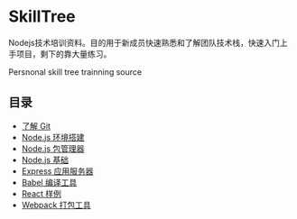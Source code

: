 # SkillTree

Nodejs技术培训资料。目的用于新成员快速熟悉和了解团队技术栈，快速入门上手项目，剩下的靠大量练习。

Persnonal skill tree trainning source

## 目录

- [了解 Git](https://github.com/timnity/SkillTree/blob/master/Git/Outline.md)
- [Node.js 环境搭建](https://github.com/timnity/SkillTree/blob/master/NodeInstall/Outline.md)
- [Node.js 包管理器](https://github.com/timnity/SkillTree/blob/master/NPM/Outline.md)
- [Node.js 基础](https://github.com/timnity/SkillTree/blob/master/NodeBase/Outline.md)
- [Express 应用服务器](https://github.com/timnity/SkillTree/blob/master/ExpressServer/Outline.md)
- [Babel 编译工具](https://github.com/timnity/SkillTree/blob/master/Babel/Outline.md)
- [React 样例](https://github.com/timnity/SkillTree/blob/master/React/Outline.md)
- [Webpack 打包工具]()
